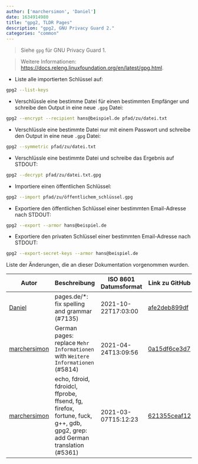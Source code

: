 ```yaml
---
author: ['marchersimon', 'Daniel']
date: 1634914980
title: "gpg2, TLDR Pages"
description: "gpg2, GNU Privacy Guard 2."
categories: "common"
---
```

> Siehe `gpg` für GNU Privacy Guard 1.

> Weitere Informationen: <https://docs.releng.linuxfoundation.org/en/latest/gpg.html>.

- Liste alle importierten Schlüssel auf:

```bash
gpg2 --list-keys
```

- Verschlüssle eine bestimme Datei für einen bestimmten Empfänger und schreibe den Output in eine neue `.gpg` Datei:

```bash
gpg2 --encrypt --recipient hans@beispiel.de pfad/zu/datei.txt
```

- Verschlüssle eine bestimmte Datei nur mit einem Passwort und schreibe den Output in eine neue `.gpg` Datei:

```bash
gpg2 --symmetric pfad/zu/datei.txt
```

- Verschlüssle eine bestimmte Datei und schreibe das Ergebnis auf STDOUT:

```bash
gpg2 --decrypt pfad/zu/datei.txt.gpg
```

- Importiere einen öffentlichen Schlüssel:

```bash
gpg2 --import pfad/zu/öffentlichem_schlüssel.gpg
```

- Exportiere den öffentlichen Schlüssel einer bestimmten Email-Adresse nach STDOUT:

```bash
gpg2 --export --armor hans@beispiel.de
```

- Exportiere den privaten Schlüssel einer bestimmten Email-Adresse nach STDOUT:

```bash
gpg2 --export-secret-keys --armor hans@beispiel.de
```
Liste der Änderungen, die an dieser Dokumentation vorgenommen wurden.


Autor | Beschreibung | ISO 8601 Datumsformat | Link zu GitHub
------|-----|-----|-----
[Daniel](mailto:71837281+darmiel@users.noreply.github.com) | pages.de/*: fix spelling and grammar (#7135) | 2021-10-22T17:03:00 | [afe2deb899df](https://github.com/tldr-pages/tldr/commit/afe2deb899df7f1b3252bdd1326e56988568acce)
[marchersimon](mailto:50295997+marchersimon@users.noreply.github.com) | German pages: replace `Mehr Informationen` with `Weitere Informationen` (#5814) | 2021-04-24T13:09:56 | [0a15df6ce3d7](https://github.com/tldr-pages/tldr/commit/0a15df6ce3d790b71b8fa4ae2e8befe0ed0806c7)
[marchersimon](mailto:50295997+marchersimon@users.noreply.github.com) | echo, fdroid, fdroidcl, ffprobe, ffsend, fg, firefox, fortune, fuck, g++, gdb, gpg2, grep: add German translation (#5361) | 2021-03-07T15:12:23 | [621355ceaf12](https://github.com/tldr-pages/tldr/commit/621355ceaf120c12636ae359cdf108678acd89db)

